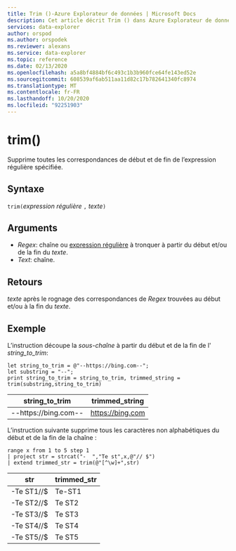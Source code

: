 ```yaml
---
title: Trim ()-Azure Explorateur de données | Microsoft Docs
description: Cet article décrit Trim () dans Azure Explorateur de données.
services: data-explorer
author: orspod
ms.author: orspodek
ms.reviewer: alexans
ms.service: data-explorer
ms.topic: reference
ms.date: 02/13/2020
ms.openlocfilehash: a5a8bf4884bf6c493c1b3b960fce64fe143ed52e
ms.sourcegitcommit: 608539af6ab511aa11d82c17b782641340fc8974
ms.translationtype: MT
ms.contentlocale: fr-FR
ms.lasthandoff: 10/20/2020
ms.locfileid: "92251903"
---
```

# <a name="trim"></a>trim()

Supprime toutes les correspondances de début et de fin de l’expression régulière spécifiée.

## <a name="syntax"></a>Syntaxe

`trim(`*expression régulière* `,` *texte*`)`

## <a name="arguments"></a>Arguments

* *Regex*: chaîne ou [expression régulière](re2.md) à tronquer à partir du début et/ou de la fin du *texte*.  
* *Text*: chaîne.

## <a name="returns"></a>Retours

*texte* après le rognage des correspondances de *Regex* trouvées au début et/ou à la fin du *texte*.

## <a name="example"></a>Exemple

L’instruction découpe la *sous-chaîne*  à partir du début et de la fin de l' *string_to_trim*:

```kusto
let string_to_trim = @"--https://bing.com--";
let substring = "--";
print string_to_trim = string_to_trim, trimmed_string = trim(substring,string_to_trim)
```

|string_to_trim|trimmed_string|
|---|---|
|--https://bing.com--|https://bing.com|

L’instruction suivante supprime tous les caractères non alphabétiques du début et de la fin de la chaîne :

```kusto
range x from 1 to 5 step 1
| project str = strcat("-  ","Te st",x,@"// $")
| extend trimmed_str = trim(@"[^\w]+",str)
```

|str|trimmed_str|
|---|---|
|-Te ST1//$|Te-ST1|
|-Te ST2//$|Te ST2|
|-Te ST3//$|Te ST3|
|-Te ST4//$|Te ST4|
|-Te ST5//$|Te ST5|


 